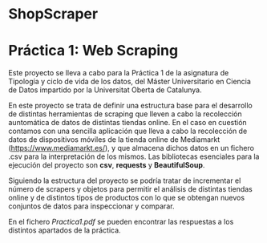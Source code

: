 # ShopScraper

# Práctica 1: Web Scraping

Este proyecto se lleva a cabo para la Práctica 1 de la asignatura de Tipología y ciclo de vida de los datos, del Máster Universitario en Ciencia de Datos impartido por la Universitat Oberta de Catalunya.

En este proyecto se trata de definir una estructura base para el desarrollo de distintas herramientas de scraping que lleven a cabo la recolección auntomática de datos de distintas tiendas online. En el caso en cuestión contamos con una sencilla aplicación que lleva a cabo la recolección de datos de dispositivos móviles de la tienda online de Mediamarkt (https://www.mediamarkt.es/), y que almacena dichos datos en un fichero .csv para la interpretación de los mismos. Las bibliotecas esenciales para la ejecución del proyecto son **csv**, **requests** y **BeautifulSoup**.

Siguiendo la estructura del proyecto se podría tratar de incrementar el número de scrapers y objetos para permitir el análisis de distintas tiendas online y de distintos tipos de productos con lo que se obtengan nuevos conjuntos de datos para inspeccionar y comparar.

En el fichero *Practica1.pdf* se pueden encontrar las respuestas a los distintos apartados de la práctica.
